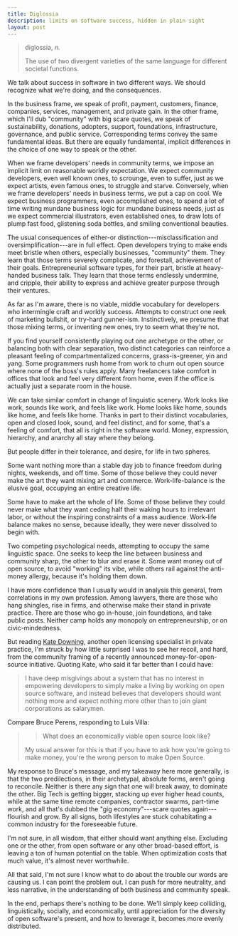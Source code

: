 ```yaml
---
title: Diglossia
description: limits on software success, hidden in plain sight
layout: post
---
```


> diglossia, _n._
>
> The use of two divergent varieties of the same language for different societal functions.

We talk about success in software in two different ways.  We should recognize what we're doing, and the consequences.

In the business frame, we speak of profit, payment, customers, finance, companies, services, management, and private gain.  In the other frame, which I'll dub "community" with big scare quotes, we speak of sustainability, donations, adopters, support, foundations, infrastructure, governance, and public service.  Corresponding terms convey the same fundamental ideas.  But there are equally fundamental, implicit differences in the choice of one way to speak or the other.

When we frame developers' needs in community terms, we impose an implicit limit on reasonable worldly expectation.  We expect community developers, even well known ones, to scrounge, even to suffer, just as we expect artists, even famous ones, to struggle and starve.  Conversely, when we frame developers' needs in business terms, we put a cap on cool.  We expect business programmers, even accomplished ones, to spend a lot of time writing mundane business logic for mundane business needs, just as we expect commercial illustrators, even established ones, to draw lots of plump fast food, glistening soda bottles, and smiling conventional beauties.

The usual consequences of either-or distinction---misclassification and oversimplification---are in full effect.  Open developers trying to make ends meet bristle when others, especially businesses, "community" them.  They learn that those terms severely complicate, and forestall, achievement of their goals.  Entrepreneurial software types, for their part, bristle at heavy-handed business talk.  They learn that those terms endlessly undermine, and cripple, their ability to express and achieve greater purpose through their ventures.

As far as I'm aware, there is no viable, middle vocabulary for developers who intermingle craft and worldly success.  Attempts to construct one reek of marketing bullshit, or try-hard gunner-ism.  Instinctively, we presume that those mixing terms, or inventing new ones, try to seem what they're not.

If you find yourself consistently playing out one archetype or the other, or balancing both with clear separation, two distinct categories can reinforce a pleasant feeling of compartmentalized concerns, grass-is-greener, yin and yang.  Some programmers rush home from work to churn out open source where none of the boss's rules apply.  Many freelancers take comfort in offices that look and feel very different from home, even if the office is actually just a separate room in the house.

We can take similar comfort in change of linguistic scenery.  Work looks like work, sounds like work, and feels like work.  Home looks like home, sounds like home, and feels like home.  Thanks in part to their distinct vocabularies, open and closed look, sound, and feel distinct, and for some, that's a feeling of comfort, that all is right in the software world.  Money, expression, hierarchy, and anarchy all stay where they belong.

But people differ in their tolerance, and desire, for life in two spheres.

Some want nothing more than a stable day job to finance freedom during nights, weekends, and off time.  Some of those believe they could never make the art they want mixing art and commerce.  Work-life-balance is the elusive goal, occupying an entire creative life.

<!-- https://www.youtube.com/watch?v=HC6x0E-M9jw&feature=youtu.be&t=157 -->

Some have to make art the whole of life.  Some of those believe they could never make what they want ceding half their waking hours to irrelevant labor, or without the inspiring constraints of a mass audience.  Work-life balance makes no sense, because ideally, they were never dissolved to begin with.

Two competing psychological needs, attempting to occupy the same linguistic space.  One seeks to keep the line between business and community sharp, the other to blur and erase it.  Some want money out of open source, to avoid "working" its vibe, while others rail against the anti-money allergy, because it's holding them down.

I have more confidence than I usually would in analysis this general, from correlations in my own profession.  Among lawyers, there are those who hang shingles, rise in firms, and otherwise make their stand in private practice. There are those who go in-house, join foundations, and take public posts.  Neither camp holds any monopoly on entrepreneurship, or on civic-mindedness.

But reading [Kate Downing](https://katedowninglaw.com/2019/03/19/communitybridge-probably-not-what-you-were-hoping-for/), another open licensing specialist in private practice, I'm struck by how little surprised I was to see her recoil, and hard, from the community framing of a recently announced money-for-open-source initiative.  Quoting Kate, who said it far better than I could have:

> I have deep misgivings about a system that has no interest in empowering developers to simply make a living by working on open source software, and instead believes that developers should want nothing more and expect nothing more other than to join giant corporations as salarymen.

Compare Bruce Perens, responding to Luis Villa:

> > What does an economically viable open source look like?
>
> My usual answer for this is that if you have to ask how you're going to make money, you're the wrong person to make Open Source.

My response to Bruce's message, and my takeaway here more generally, is that the two predilections, in their archetypal, absolute forms, aren't going to reconcile.  Neither is there any sign that one will break away, to dominate the other.  Big Tech is getting bigger, stacking up ever higher head counts, while at the same time remote companies, contractor swarms, part-time work, and  all that's dubbed the "gig economy"---scare quotes again---flourish and grow.  By all signs, both lifestyles are stuck cohabitating a common industry for the foreseeable future.

I'm not sure, in all wisdom, that either should want anything else.  Excluding one or the other, from open software or any other broad-based effort, is leaving a ton of human potential on the table.  When optimization costs that much value, it's almost never worthwhile.

All that said, I'm not sure I know what to do about the trouble our words are causing us.  I can point the problem out.  I can push for more neutrality, and less narrative, in the understanding of both business and community speak.

In the end, perhaps there's nothing to be done.  We'll simply keep colliding, linguistically, socially, and economically, until appreciation for the diversity of open software's present, and how to leverage it, becomes more evenly distributed.
